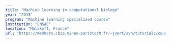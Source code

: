 ```yaml
---
title: "Machine learning in computational biology"
year: "2013"
program: "Machine learning specialized course"
institution: "ENSAE"
location: "Malakoff, France"
url: "https://members.cbio.mines-paristech.fr/~jvert/svn/tutorials/course/1302ensae/index.html"
---
```

